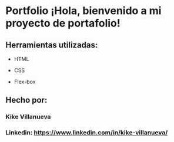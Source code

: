 # Portfolio ¡Hola, bienvenido a mi proyecto de portafolio!



## Herramientas utilizadas:

* HTML

* CSS

* Flex-box

## Hecho por:

### Kike Villanueva

### Linkedin: https://www.linkedin.com/in/kike-villanueva/
